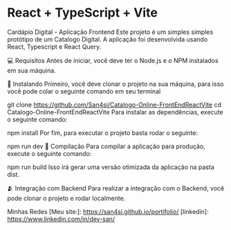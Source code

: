 # React + TypeScript + Vite

Cardápio Digital - Aplicação Frontend
Este projeto é um simples simples protótipo de um Catalogo Digital. A aplicação foi desenvolvida usando React, Typescript e React Query.

 
💻 Requisitos
Antes de iniciar, você deve ter o Node.js e o NPM instalados em sua máquina.

🚀 Instalando
Primeiro, você deve clonar o projeto na sua máquina, para isso você pode colar o seguinte comando em seu terminal

git clone https://github.com/San4si/Catalogo-Online-FrontEndReactVite
cd Catalogo-Online-FrontEndReactVite
Para instalar as dependências, execute o seguinte comando:

npm install
Por fim, para executar o projeto basta rodar o seguinte:

npm run dev
🔧 Compilação
Para compilar a aplicação para produção, execute o seguinte comando:

npm run build
Isso irá gerar uma versão otimizada da aplicação na pasta dist.

🫂 Integração com Backend
Para realizar a integração com o Backend, você pode clonar o projeto e rodar localmente.

[👉 Link do repositório]: https://github.com/San4si/Catalogo-Online-Backend-JavaSpring

Minhas Redes
[Meu site:]: https://san4si.github.io/portifolio/ 
[linkedin]: https://www.linkedin.com/in/dev-san/

